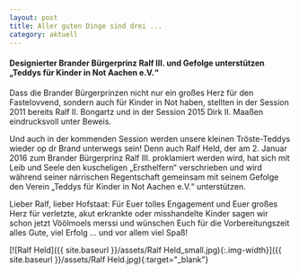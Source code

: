 ```yaml
---
layout: post
title: Aller guten Dinge sind drei ...
category: aktuell
---
```


#### Designierter Brander Bürgerprinz Ralf III. und Gefolge unterstützen „Teddys für Kinder in Not Aachen e.V.“

Dass die Brander Bürgerprinzen nicht nur ein großes Herz für den Fastelovvend, sondern auch für Kinder in Not haben, stellten in der Session 2011 bereits Ralf II. Bongartz und in der Session 2015 Dirk II. Maaßen eindrucksvoll unter Beweis.

Und auch in der kommenden Session werden unsere kleinen Tröste-Teddys wieder op dr Brand unterwegs sein! Denn auch Ralf Held, der am 2. Januar 2016 zum Brander Bürgerprinz Ralf III. proklamiert werden wird, hat sich mit Leib und Seele den kuscheligen „Ersthelfern“ verschrieben und wird während seiner närrischen Regentschaft gemeinsam mit seinem Gefolge den Verein „Teddys für Kinder in Not Aachen e.V.“ unterstützen.

Lieber Ralf, lieber Hofstaat: Für Euer tolles Engagement und Euer großes Herz für verletzte, akut erkrankte oder misshandelte Kinder sagen wir schon jetzt Vöölmoels merssi und wünschen Euch für die Vorbereitungszeit alles Gute, viel Erfolg ... und vor allem viel Spaß!

[![Ralf Held]({{ site.baseurl }}/assets/Ralf Held_small.jpg){:.img-width}]({{ site.baseurl }}/assets/Ralf Held.jpg){:target="_blank"}
